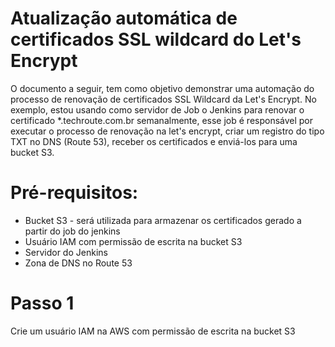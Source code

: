 # Atualização automática de certificados SSL wildcard do Let's Encrypt #

O documento a seguir, tem como objetivo demonstrar uma automação do processo de renovação de certificados SSL Wildcard da Let's Encrypt. No exemplo, estou usando como servidor de Job o Jenkins para renovar o certificado *.techroute.com.br semanalmente, esse job é responsável por executar o processo de renovação na let's encrypt, criar um registro do tipo TXT no DNS (Route 53), receber os certificados e enviá-los para uma bucket S3.

# Pré-requisitos:

* Bucket S3 - será utilizada para armazenar os certificados gerado a partir do job do jenkins
* Usuário IAM com permissão de escrita na bucket S3
* Servidor do Jenkins
* Zona de DNS no Route 53

# Passo 1 
Crie um usuário IAM na AWS com permissão de escrita na bucket S3

